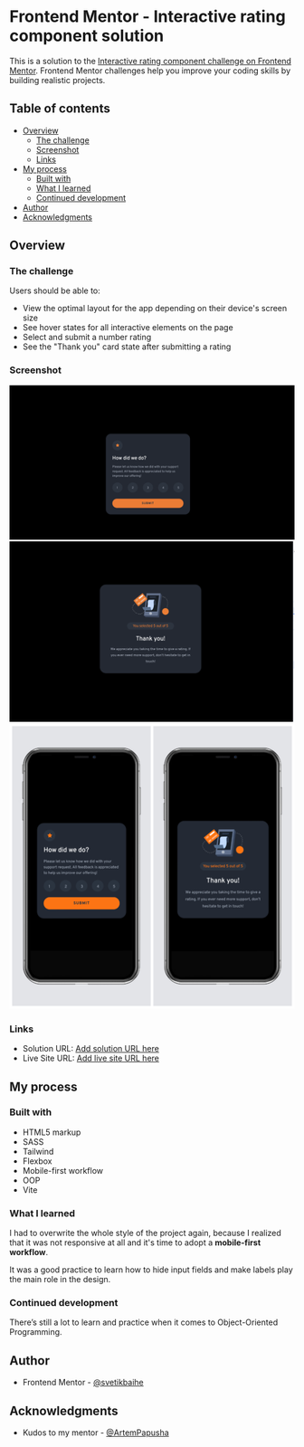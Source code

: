 # Frontend Mentor - Interactive rating component solution

This is a solution to the [Interactive rating component challenge on Frontend Mentor](https://www.frontendmentor.io/challenges/interactive-rating-component-koxpeBUmI). Frontend Mentor challenges help you improve your coding skills by building realistic projects. 

## Table of contents

- [Overview](#overview)
  - [The challenge](#the-challenge)
  - [Screenshot](#screenshot)
  - [Links](#links)
- [My process](#my-process)
  - [Built with](#built-with)
  - [What I learned](#what-i-learned)
  - [Continued development](#continued-development)
- [Author](#author)
- [Acknowledgments](#acknowledgments)

## Overview

### The challenge

Users should be able to:

- View the optimal layout for the app depending on their device's screen size
- See hover states for all interactive elements on the page
- Select and submit a number rating
- See the "Thank you" card state after submitting a rating

### Screenshot

![Desktop-form](public/screenshots/desktop_form.png)
![Desktop-card](public/screenshots/desktop_card.png)
![Mobile](public/screenshots/photo-collage.png)

### Links

- Solution URL: [Add solution URL here](https://github.com/svetikbaihe/interactive-rating.git)
- Live Site URL: [Add live site URL here](https://interactive-rating-asx9ezi7h-svetas-projects-dd4a3c95.vercel.app/)

## My process

### Built with

- HTML5 markup
- SASS
- Tailwind
- Flexbox
- Mobile-first workflow
- OOP
- Vite

### What I learned

I had to overwrite the whole style of the project again, because I realized that it was not responsive at all and it's time to adopt a **mobile-first workflow**.

It was a good practice to learn how to hide input fields and make labels play the main role in the design.

### Continued development

There’s still a lot to learn and practice when it comes to Object-Oriented Programming.

## Author

- Frontend Mentor -
  [@svetikbaihe](https://www.frontendmentor.io/profile/svetikbaihe)

## Acknowledgments

- Kudos to my mentor - [@ArtemPapusha](https://github.com/ArtemPapusha)
